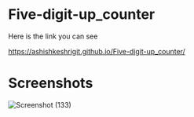 # Five-digit-up_counter

Here is the link you can see

https://ashishkeshrigit.github.io/Five-digit-up_counter/

# Screenshots

![Screenshot (133)](https://user-images.githubusercontent.com/122431023/220416780-5b541a57-d71d-46f3-ac00-1f4ed8b884a2.png)
